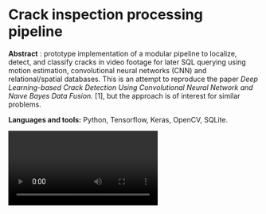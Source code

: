 # Crack inspection processing pipeline

**Abstract** : prototype implementation of a modular pipeline to localize, detect, and classify cracks in video footage for later SQL querying using motion estimation, convolutional neural networks (CNN) and relational/spatial databases. This is an attempt to reproduce the paper *Deep Learning-based Crack Detection Using Convolutional Neural Network and Naıve Bayes Data Fusion.* [1], but the approach is of interest for similar problems.

**Languages and tools:** Python, Tensorflow, Keras, OpenCV, SQLite.

<video controls src="doc/assets/output_frame_0.avi" />

## Introduction

Nowadays it is well established the use of relational, document, graph, time series, key-value and other database types to store information and perform advanced queries on it .

This capability, however is most of the time not available as a COTS for non-structured data such as video footage, audio or text.

This work attempts to provide a library of reusable components for fast prototyping of applications that need to obtain information from video footage, with a special focus on aerial footage obtained by drones and footage for surface inspection that can be obtained with a moving camera over a rail.

A special application for inspection of cracks in a nuclear plant [1] is implemented to guide the design and test the applicability of the solution.



### Workflow

In a typical scenario, video footage may be obtained from a camera carried on a robot or a moving arm. This is the case in a CCTV system for wall inspection in the tank of a nuclear plant, a drone flying over a region to perform a landmark use survey, or a small arm inspecting a PCB to detect manufacture flaws.

![solution-overview](doc/assets/solution-overview.png)

This framework provides reusable components common to many image and video processing applications in order to ease the definition of processing pipelines. The collective maintenance and development of these components with a standardized decoupled interface could be beneficial for a people working in different projects that share the need of a processing chain.

The desired product of each pipeline is an indexed database that can be used to navigate the footage, and seek frames of special interest by the use of queries in a high level language such as SQL.

Example queries:

- Where are major cracks in the surface of a nuclear reactor tank?
- How many objects of type T were inside polygon P(p0,p1,..pN) between time t0 and t1 ?
- Where are objects of type T concentrated?
- Is there any missing object in the scene? When was it removed?
- Was any anomaly found in the inspection of 100 PCBs?

## Framework description

### Project organization

Project at its actual status is organized as follows:

- **A library of reusable components** for motion estimation, spatiotemporal registering, CNN detectors, etc. 
- **Tools**: scripts and GUI tools for generating test media or analyzing intermediate and/or work with final products.
- **Trained models**: exported as checkpoints or Tensorflow SavedModels.
- **Pipelines**: scripts with processing pipelines for specific applications.
- **Data**: video footage to test pipelines and models and results of of different proces.
- **Products**: final and intermediate products generated in different stages of a processing pipeline: DB files, CSVs, generated video, etc.

## Component Library

### Video

Components to wrap the OpenCV methods to read video from a file one frame at a time and write encoded video.

### VideoMotionEstimator

Component to estimate the displacement vector from a sequence of frames. Used when IMU/GPS information is not available (ie: to integrate in already existent manned CCTV surface inspection systems).

| Algorithm             | Input Type | Possible Applications                                        | Constraints                                                  | Output                                      |
| --------------------- | ---------- | ------------------------------------------------------------ | ------------------------------------------------------------ | ------------------------------------------- |
| Phase correlation     | 2D Video   | Surface inspection. Registration of objects in drone aerial footage. | Only translational movements. Camera must be at a constant distance from surface. | 2D displacement vector.                     |
| OpenCV Block Matching | 2D Video   | Surface inspection. Registration of objects in drone aerial footage. | Only translational movements. Camera must be at a constant distance from surface. | 2D displacement vector.                     |
| OpenCV Optical Flow   | 2D Video   | Registration of objects in drone aerial footage.             | Should be complemented with other IMU information to achieve better accuracy. | 3D displacement vector and attitude vector. |

Note:

- WIP: OpenCV Block Matching / OpenCV Optical Flow 

### CNNDetector models

Each CNN detector takes an input RGB encoded image and outputs the probability of that image matching a known class. Output classes are defined on training and depend on the training dataset.

See [models for crack classification](https://github.com/nhorro/tensorflow-crack-classification)

### SQLiteSpatioTemporalRegister

Component to register CNNDetector results in space and time. Location information is obtained from VideoMotionEstimator or other source such as IMU log.

Tubelet and cluster tables are populated after patches for all frames are processed.

#### Database relational model

![crack-cnn-schema](doc/assets/spr-schema.png)

Notes:

- This diagram represents the relational model for the crack detection pipeline.

- Estimated x_offset and y_offset may be generalized to displacement vector.

- crack_prob and no_crack_prob may be generalized to "class1_prob", "class2_prob", etc.

  

### Pre-built pipelines

| Pipeline  | Description                                                  |
| --------- | ------------------------------------------------------------ |
| crack-cnn | Detect cracks in surfaces such as walls. Inspired in [NB-CNN] for crack inspection surfaces of nuclear tanks. |

#### pipeline for crack inspection in nuclear plant

This pipeline attempts to reproduce [1]. 

The pipeline is independent of the the motion estimation algorithm and model used in the CNNDetector. 

TODO:

- Differences with original paper.

##### Stage 1 -Patch Classification

![nuclear-plant-crack-inspection-pipeline-1](doc/assets/nuclear-plant-crack-inspection-pipeline-1.png)

##### Stage 2 - Spatio Temporal Clustering and Naive Bayes decision making

Once all frames have been scanned tubelets aggregate all the observations for a same region and store the sum of positive and negative observations for that region. This can be accomplished by a single SQL statement:

```sqlite
INSERT INTO tubelets(q,sum_crack_prob,sum_no_crack_prob,x_abs,y_abs)
SELECT 
count(*) as q,
sum(crack_prob) as sum_crack_prob,
sum(no_crack_prob) as sum_no_crack_prob,
(frames.est_x_offset+patches.xc) as x_abs,
(frames.est_y_offset+patches.yc) as y_abs
from patches 
join frames on patches.fk_frame = frames.pk
group by x_abs,y_abs
```

This approach is easy to implement but has the caveat that clusters are defined by fixed values of X and Y and not by the distance to a centroid, Algorithm ST-DBSCAN can be a better solution.

A region is classified as having a crack for a selection threshold if the following relation is satisfied:


$$
{
	\log \sum{ P(C_{crck}|s_1,..,s_n}  )
 	\over  
 	\log(\sum{ P(C_{ncrck}|s_1,..,s_n} )
 } \ge \theta
$$

How to choose theta ? 

TODO:

- Export ground truth table generated from human analysis and use this table to find threshold value as described in [1].

## Additional tools

### img2panvideo

Python command line script to generate a panning video from a high resolution image to simulate the video of a moving camera scanning a surface when actual footage is not available.

| Parameter      | Type/Unit    | Description                                                  |
| -------------- | ------------ | ------------------------------------------------------------ |
| input          | string       | Input image filename.                                        |
| width          | pixels       | Output video frame with in pixels.                           |
| height         | pixels       | Output video frame height in pixels.                         |
| scan_speed_x   | pixels/frame | Horizontal displacement per frame.                           |
| return_speed_x | pixels/frame | Horizontal displacement per frame when returning to horizontal starting point. |
| speed_y        | pixels/frame | Vertical displacement per frame.                             |
| stride_y       | pixels       | Vertical offset between each horizontal scan.                |
| output         | string       | Generated video filename.                                    |

##### Usage example

```bash
python img2panvideo.py --input "grieta.jpg" --width 400 --height 400 --scan_speed_x 10 --return_speed_x 20 --speed_y 30 --stride_y 40 --output "wall_scan.avi"
```

### crackvideoinspector

GUI application to visualize detections in video footage.

![crackinspector-gui](doc/assets/crackinspector-gui.png)

TODO:

- Mechanism to input corrections on patch predictions and store in DB to train NB, retrain CNN Detector.



## Command line recipes

### Run the crack-pipeline

- Step 1. Edit jobs.json:

```json
{
	"jobs": {
		"wall-scan-slow": {
			"input_video": "../../../products/wall-scans/wall-scan-slow.avi",
			"start_frame": 0,
			"limit": 0,
			"checkpoint_model": "../../../checkpoints/simplenet-cracks/simplenet_cracks_weights.29-0.01.hdf5",
			"stride": 16,
			"patch_size": 64,
			"spr_output_filename": "../../../products/spr/{name}_{checkpoint_model}_{date}.db"
		}
	}
}
```

- Step 2. For example, to execute train job 'wall-scan-slow':

```bash
cd code/pipelines
python crackcnnpipeline.py --jobs=jobs.json --name=wall-scan-slow
```

## References

- *Deep Learning-based Crack Detection Using Convolutional Neural Network and Naıve Bayes Data Fusion.* 
- Özgenel, Çağlar Fırat (2018), “Concrete Crack Images for Classification”, Mendeley Data, v1http://dx.doi.org/10.17632/5y9wdsg2zt.1

